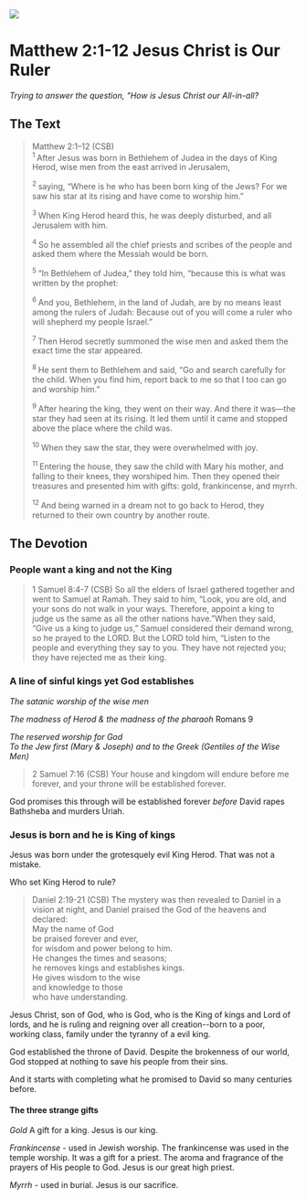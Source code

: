 <img class="intro-right" src="/images/art-matthew.jpg">

# Matthew 2:1-12 Jesus Christ is Our Ruler

*Trying to answer the question, "How is Jesus Christ our All-in-all?*

## The Text

>Matthew 2:1–12 (CSB)  
><sup> 1 </sup> After Jesus was born in Bethlehem of Judea in the days of King Herod, <bgy>wise men</bgy> from the east arrived in Jerusalem,
>
><sup> 2 </sup> saying, “Where is he who has been born king of the Jews? For we saw his star at its rising and have come to worship him.”
>
><sup> 3 </sup> When King Herod heard this, he was deeply disturbed, and all Jerusalem with him.
>
><sup> 4 </sup> So he assembled all the chief priests and scribes of the people and asked them where the Messiah would be born.
>
><sup> 5 </sup> “In Bethlehem of Judea,” they told him, “because this is what was written by the prophet:
>
><sup> 6 </sup> And you, Bethlehem, in the land of Judah, are by no means least among the rulers of Judah: Because out of you will come a ruler who will shepherd my people Israel.”
>
><sup> 7 </sup> Then Herod secretly summoned the wise men and asked them the exact time the star appeared.
>
><sup> 8 </sup> He sent them to Bethlehem and said, “Go and search carefully for the child. When you find him, report back to me so that I too can go and worship him.”
>
><sup> 9 </sup> After hearing the king, they went on their way. And there it was—the star they had seen at its rising. It led them until it came and stopped above the place where the child was.
>
><sup> 10 </sup> When they saw the star, they were overwhelmed with joy.
>
><sup> 11 </sup> Entering the house, they saw the child with Mary his mother, and falling to their knees, they worshiped him. Then they opened their treasures and presented him with gifts: gold, frankincense, and myrrh.
>
><sup> 12 </sup> And being warned in a dream not to go back to Herod, they returned to their own country by another route.

## The Devotion

### People want a king and not the King

>1 Samuel 8:4-7 (CSB) So all the elders of Israel gathered together and went to Samuel at Ramah. They said to him, “Look, you are old, and your sons do not walk in your ways. Therefore, appoint a king to judge us the same as all the other nations have.”When they said, “Give us a king to judge us,” Samuel considered their demand wrong, so he prayed to the LORD. But the LORD told him, “Listen to the people and everything they say to you. They have not rejected you; they have rejected me as their king.

### A line of sinful kings yet God establishes

*The satanic worship of the wise men*

*The madness of Herod & the madness of the pharaoh* Romans 9

*The reserved worship for God*  
  *To the Jew first (Mary & Joseph) and to the Greek (Gentiles of the Wise Men)*

>2 Samuel 7:16 (CSB) Your house and kingdom will endure before me forever, and your throne will be established forever.

God promises this through will be established forever *before* David rapes Bathsheba and murders Uriah.

### Jesus is born and he is King of kings

Jesus was born under the grotesquely evil King Herod. That was not a mistake.

Who set King Herod to rule?

>Daniel 2:19-21 (CSB) The mystery was then revealed to Daniel in a vision at night, and Daniel praised the God of the heavens and declared:  
>May the name of God  
>be praised forever and ever,  
>for wisdom and power belong to him.  
>He changes the times and seasons;  
>he removes kings and establishes kings.  
>He gives wisdom to the wise  
>and knowledge to those  
>who have understanding.

Jesus Christ, son of God, who is God, who is the King of kings and Lord of lords, and he is ruling and reigning over all creation--born to a poor, working class, family under the tyranny of a evil king.

God established the throne of David. Despite the brokenness of our world, God stopped at nothing to save his people from their sins.

And it starts with completing what he promised to David so many centuries before.

#### The three strange gifts

*Gold* A gift for a king. Jesus is our king.

*Frankincense* - used in Jewish worship. The frankincense was used in the temple worship. It was a gift for a priest. The aroma and fragrance of the prayers of His people to God. Jesus is our great high priest.

*Myrrh* - used in burial. Jesus is our sacrifice.
